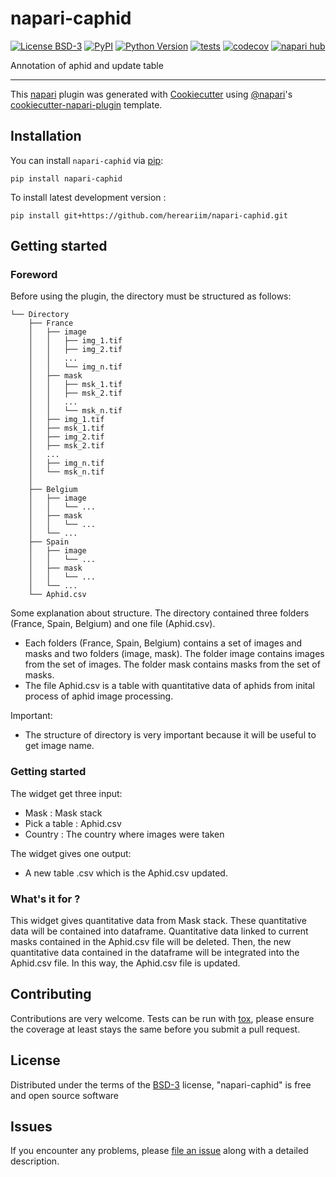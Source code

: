 # napari-caphid

[![License BSD-3](https://img.shields.io/pypi/l/napari-caphid.svg?color=green)](https://github.com/hereariim/napari-caphid/raw/main/LICENSE)
[![PyPI](https://img.shields.io/pypi/v/napari-caphid.svg?color=green)](https://pypi.org/project/napari-caphid)
[![Python Version](https://img.shields.io/pypi/pyversions/napari-caphid.svg?color=green)](https://python.org)
[![tests](https://github.com/hereariim/napari-caphid/workflows/tests/badge.svg)](https://github.com/hereariim/napari-caphid/actions)
[![codecov](https://codecov.io/gh/hereariim/napari-caphid/branch/main/graph/badge.svg)](https://codecov.io/gh/hereariim/napari-caphid)
[![napari hub](https://img.shields.io/endpoint?url=https://api.napari-hub.org/shields/napari-caphid)](https://napari-hub.org/plugins/napari-caphid)

Annotation of aphid and update table

----------------------------------

This [napari] plugin was generated with [Cookiecutter] using [@napari]'s [cookiecutter-napari-plugin] template.

<!--
Don't miss the full getting started guide to set up your new package:
https://github.com/napari/cookiecutter-napari-plugin#getting-started

and review the napari docs for plugin developers:
https://napari.org/stable/plugins/index.html
-->

## Installation

You can install `napari-caphid` via [pip]:

    pip install napari-caphid



To install latest development version :

    pip install git+https://github.com/hereariim/napari-caphid.git

## Getting started

### Foreword

Before using the plugin, the directory must be structured as follows:

```
└── Directory
    ├── France
    │   ├── image
    │   │   ├── img_1.tif
    │   │   ├── img_2.tif
    │   │   ...
    │   │   └── img_n.tif
    │   ├── mask
    │   │   ├── msk_1.tif
    │   │   ├── msk_2.tif
    │   │   ...
    │   │   └── msk_n.tif
    │   ├── img_1.tif
    │   ├── msk_1.tif
    │   ├── img_2.tif
    │   ├── msk_2.tif
    │   ...
    │   ├── img_n.tif
    │   └── msk_n.tif
    │ 
    ├── Belgium
    │   ├── image
    │   │   └── ...
    │   ├── mask
    │   │   └── ...
    │   └── ...
    ├── Spain
    │   ├── image
    │   │   └── ...
    │   ├── mask
    │   │   └── ...
    │   └── ...
    └── Aphid.csv
```

Some explanation about structure. The directory contained three folders (France, Spain, Belgium) and one file (Aphid.csv).
- Each folders (France, Spain, Belgium) contains a set of images and masks and two folders (image, mask). The folder image contains images from the set of images. The folder mask contains masks from the set of masks.
- The file Aphid.csv is a table with quantitative data of aphids from inital process of aphid image processing.

Important:
- The structure of directory is very important because it will be useful to get image name.

### Getting started

The widget get three input:
- Mask : Mask stack
- Pick a table : Aphid.csv
- Country : The country where images were taken

The widget gives one output:
- A new table .csv which is the Aphid.csv updated.

### What's it for ?

This widget gives quantitative data from Mask stack. These quantitative data will be contained into dataframe. Quantitative data linked to current masks contained in the Aphid.csv file will be deleted. Then, the new quantitative data contained in the dataframe will be integrated into the Aphid.csv file. In this way, the Aphid.csv file is updated.

## Contributing

Contributions are very welcome. Tests can be run with [tox], please ensure
the coverage at least stays the same before you submit a pull request.

## License

Distributed under the terms of the [BSD-3] license,
"napari-caphid" is free and open source software

## Issues

If you encounter any problems, please [file an issue] along with a detailed description.

[napari]: https://github.com/napari/napari
[Cookiecutter]: https://github.com/audreyr/cookiecutter
[@napari]: https://github.com/napari
[MIT]: http://opensource.org/licenses/MIT
[BSD-3]: http://opensource.org/licenses/BSD-3-Clause
[GNU GPL v3.0]: http://www.gnu.org/licenses/gpl-3.0.txt
[GNU LGPL v3.0]: http://www.gnu.org/licenses/lgpl-3.0.txt
[Apache Software License 2.0]: http://www.apache.org/licenses/LICENSE-2.0
[Mozilla Public License 2.0]: https://www.mozilla.org/media/MPL/2.0/index.txt
[cookiecutter-napari-plugin]: https://github.com/napari/cookiecutter-napari-plugin

[file an issue]: https://github.com/hereariim/napari-caphid/issues

[napari]: https://github.com/napari/napari
[tox]: https://tox.readthedocs.io/en/latest/
[pip]: https://pypi.org/project/pip/
[PyPI]: https://pypi.org/
